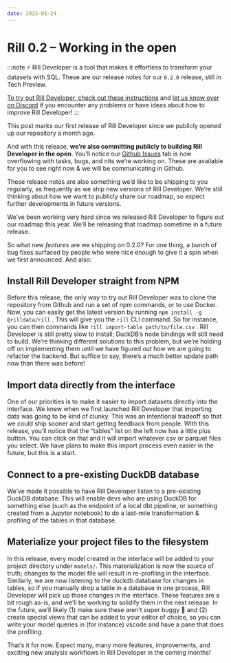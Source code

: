 ```yaml
---
date: 2022-05-24
---
```


# Rill 0.2 – Working in the open

:::note
⚡ Rill Developer is a tool that makes it effortless to transform your datasets with SQL. These are our release notes for our `0.2.0` release, still in Tech Preview.

[To try out Rill Developer, check out these instructions](/home/install) and [let us know over on Discord](https://discord.gg/TatjVY32) if you encounter any problems or have ideas about how to improve Rill Developer!
:::

This post marks our first release of Rill Developer since we publicly opened up our repository a month ago.

And with this release, **we’re also committing publicly to building Rill Developer in the open**. You’ll notice our [Github Issues](https://github.com/rilldata/rill/issues) tab is now overflowing with tasks, bugs, and nits we’re working on. These are available for you to see right now & we will be communicating in Github.

These release notes are also something we’d like to be shipping to you regularly, as frequently as we ship new versions of Rill Developer. We’re still thinking about how we want to publicly share our roadmap, so expect further developments in future versions.

We’ve been working very hard since we released Rill Developer to figure out our roadmap this year. We’ll be releasing that roadmap sometime in a future release.

So what new *features* are we shipping on 0.2.0? For one thing, a bunch of bug fixes surfaced by people who were nice enough to give it a spin when we first announced. And also:

## Install Rill Developer straight from NPM
Before this release, the only way to try out Rill Developer was to clone the repository from Github and run a set of npm commands, or to use Docker. Now, you can easily get the latest version by running `npm install -g @rilldata/rill` . This will give you the `rill` CLI command. So for instance, you can then commands like `rill import-table path/to/file.csv` . Rill Developer is still pretty slow to install; DuckDB’s node bindings will still need to build. We’re thinking different solutions to this problem, but we’re holding off on implementing them until we have figured out how we are going to refactor the backend. But suffice to say, there’s a much better update path now than there was before!

## Import data directly from the interface
One of our priorities is to make it easier to import datasets directly into the interface. We knew when we first launched Rill Developer that importing data was going to be kind of clunky. This was an intentional tradeoff so that we could ship sooner and start getting feedback from people. With this release, you’ll notice that the “tables” list on the left now has a little plus button. You can click on that and it will import whatever csv or parquet files you select. We have plans to make this import process even easier in the future, but this is a start.

## Connect to a pre-existing DuckDB database
We’ve made it possible to have Rill Developer listen to a pre-existing DuckDB database. This will enable devs who are using DuckDB for something else (such as the endpoint of a local dbt pipeline, or something created from a Jupyter notebook) to do a last-mile transformation & profiling of the tables in that database. 

## Materialize your project files to the filesystem
In this release, every model created in the interface will be added to your project directory under `models/`. This materialization is now the source of truth; changes to the model file will result in re-profiling in the interface. Similarly, we are now listening to the duckdb database for changes in tables, so if you manually drop a table in a database in one process, Rill Developer will pick up those changes in the interface. These features are a bit rough as-is, and we’ll be working to solidify them in the next release. In the future, we’ll likely (1) make sure these aren’t super buggy 🙂 and (2) create special views that can be added to your editor of choice, so you can write your model queries in (for instance) vscode and have a pane that does the profiling.

That’s it for now. Expect many, many more features, improvements, and exciting new analysis workflows in Rill Developer in the coming months!
